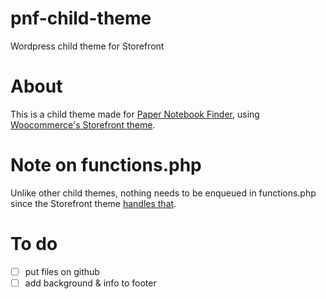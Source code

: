 # pnf-child-theme
Wordpress child theme for Storefront
  
# About  
This is a child theme made for [Paper Notebook Finder](www.papernotebookfinder.com), using [Woocommerce's Storefront theme](https://woocommerce.com/storefront/).  
  
# Note on functions.php  
Unlike other child themes, nothing needs to be enqueued in functions.php since the Storefront theme [handles that](https://docs.woocommerce.com/document/set-up-and-use-a-child-theme/).  

# To do  
- [ ] put files on github  
- [ ] add background & info to footer
